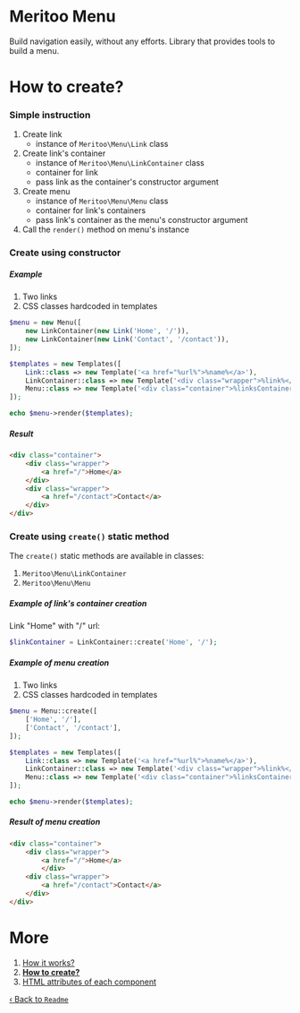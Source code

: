 # Meritoo Menu

Build navigation easily, without any efforts. Library that provides tools to build a menu.

# How to create?

### Simple instruction

1. Create link
    - instance of `Meritoo\Menu\Link` class
2. Create link\'s container
    - instance of `Meritoo\Menu\LinkContainer` class
    - container for link
    - pass link as the container's constructor argument
3. Create menu
    - instance of `Meritoo\Menu\Menu` class
    - container for link\'s containers
    - pass link\'s container as the menu's constructor argument
4. Call the `render()` method on menu's instance

### Create using constructor

##### Example

1. Two links
2. CSS classes hardcoded in templates

```php
$menu = new Menu([
    new LinkContainer(new Link('Home', '/')),
    new LinkContainer(new Link('Contact', '/contact')),
]);

$templates = new Templates([
    Link::class => new Template('<a href="%url%">%name%</a>'),
    LinkContainer::class => new Template('<div class="wrapper">%link%</div>'),
    Menu::class => new Template('<div class="container">%linksContainers%</div>'),
]);

echo $menu->render($templates);
```

##### Result

```html
<div class="container">
    <div class="wrapper">
        <a href="/">Home</a>
    </div>
    <div class="wrapper">
        <a href="/contact">Contact</a>
    </div>
</div>
```

### Create using `create()` static method

The `create()` static methods are available in classes:

1. `Meritoo\Menu\LinkContainer`
2. `Meritoo\Menu\Menu`

##### Example of link\'s container creation

Link "Home" with "/" url:

```php
$linkContainer = LinkContainer::create('Home', '/');
```

##### Example of menu creation

1. Two links
2. CSS classes hardcoded in templates

```php
$menu = Menu::create([
    ['Home', '/'],
    ['Contact', '/contact'],
]);

$templates = new Templates([
    Link::class => new Template('<a href="%url%">%name%</a>'),
    LinkContainer::class => new Template('<div class="wrapper">%link%</div>'),
    Menu::class => new Template('<div class="container">%linksContainers%</div>'),
]);

echo $menu->render($templates);
```

##### Result of menu creation

```html
<div class="container">
    <div class="wrapper">
        <a href="/">Home</a>
        </div>
    <div class="wrapper">
        <a href="/contact">Contact</a>
    </div>
</div>
```

# More

1. [How it works?](How-it-works.md)
2. [**How to create?**](How-to-create.md)
3. [HTML attributes of each component](Html-attributes-of-each-component.md)

[&lsaquo; Back to `Readme`](../README.md)
